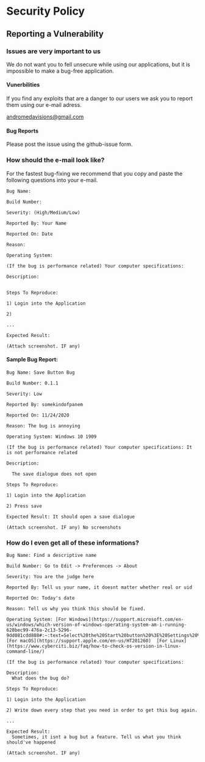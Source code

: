 # Security Policy

## Reporting a Vulnerability

### Issues are very important to us
We do not want you to fell unsecure while using our applications, but it is impossible to make a bug-free application. 
#### Vunerbilities 
If you find any exploits that are a danger to our users
we ask you to report them using our e-mail adress.

andromedavisions@gmail.com

#### Bug Reports
Please post the issue using the github-issue form.

### How should the e-mail look like?

For the fastest bug-fixing we recommend that you copy and paste the following questions into your e-mail.

    Bug Name: 

    Build Number: 

    Severity: (High/Medium/Low)

    Reported By: Your Name

    Reported On: Date

    Reason: 

    Operating System:

    (If the bug is performance related) Your computer specifications:

    Description:


    Steps To Reproduce:

    1) Login into the Application

    2) 

    ...

    Expected Result: 

    (Attach screenshot. IF any)
  
#### Sample Bug Report:
  
    Bug Name: Save Button Bug

    Build Number: 0.1.1

    Severity: Low

    Reported By: somekindofpanem

    Reported On: 11/24/2020

    Reason: The bug is annoying

    Operating System: Windows 10 1909

    (If the bug is performance related) Your computer specifications: It is not performance related

    Description:

      The save dialogue does not open

    Steps To Reproduce:

    1) Login into the Application

    2) Press save

    Expected Result: It should open a save dialogue

    (Attach screenshot. IF any) No screenshots
  
  
  
### How do I even get  all of these informations?

    Bug Name: Find a descriptive name

    Build Number: Go to Edit -> Preferences -> About

    Severity: You are the judge here

    Reported By: Tell us your name, it doesnt matter whether real or uid

    Reported On: Today's date

    Reason: Tell us why you think this should be fixed.

    Operating System: [For Windows](https://support.microsoft.com/en-us/windows/which-version-of-windows-operating-system-am-i-running-628bec99-476a-2c13-5296-9dd081cdd808#:~:text=Select%20the%20Start%20button%20%3E%20Settings%20%3E%20System%20%3E%20About%20.&text=Under%20Device%20specifications%20%3E%20System%20type,Windows%20your%20device%20is%20running.)  [For macOS](https://support.apple.com/en-us/HT201260)  [For Linux](https://www.cyberciti.biz/faq/how-to-check-os-version-in-linux-command-line/)

    (If the bug is performance related) Your computer specifications: 

    Description:
      What does the bug do?

    Steps To Reproduce:

    1) Login into the Application

    2) Write down every step that you need in order to get this bug again.

    ...

    Expected Result: 
      Sometimes, it isnt a bug but a feature. Tell us what you think should've happened

    (Attach screenshot. IF any)

